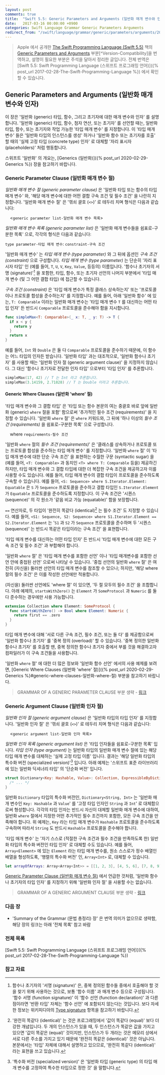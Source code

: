 ```yaml
---
layout: post
comments: true
title:  "Swift 5.5: Generic Parameters and Arguments (일반화 매개 변수와 인자)"
date:   2017-03-16 00:00:00 +0900
categories: Swift Language Grammar Generic Parameters Arguments
redirect_from: "/swift/language/grammar/generic/parameters/arguments/2017/03/15/Generic-Parameters-and-Arguments.html"
---
```


> Apple 에서 공개한 [The Swift Programming Language (Swift 5.5)](https://docs.swift.org/swift-book/) 책의 [Generic Parameters and Arguments](https://docs.swift.org/swift-book/ReferenceManual/GenericParametersAndArguments.html) 부분[^Version-Compatibility]을 번역하고, 설명이 필요한 부분은 주석을 달아서 정리한 글입니다. 전체 번역은 [Swift 5.5: Swift Programming Language (스위프트 프로그래밍 언어)]({% post_url 2017-02-28-The-Swift-Programming-Language %}) 에서 확인할 수 있습니다.

## Generic Parameters and Arguments (일반화 매개 변수와 인자)

이 장은 '일반화 (generic) 타입, 함수, 그리고 초기자에 대한 매개 변수와 인자' 를 설명합니다. '일반화 (generic) 타입, 함수, 첨자 연산, 또는 초기자' 를 선언할 때는, 일반화 타입, 함수, 또는 초기자와 작업 가능한 '타입 매개 변수' 를 지정합니다. 이 '타입 매개 변수' 들은 '일반화 타입의 인스턴스를 생성' 하거나 '일반화 함수 또는 초기자를 호출' 할 때의 '실제 고정 타입 (concrete type) 인자' 로 대체할 '자리 표시자 (placeholders)' 처럼 행동합니다.

스위프트 '일반화' 의 개요는, [Generics (일반화)]({% post_url 2020-02-29-Generics %}) 장을 참고하기 바랍니다.

### Generic Parameter Clause (일반화 매개 변수 절)

_일반화 매개 변수 절 (generic parameter clause)_ 은 '일반화 타입 또는 함수의 타입 매개 변수' 와, '해당 매개 변수에 대한 어떤 결합 구속 조건 및 필수 조건' 을 나란히 지정합니다. '일반화 매개 변수 절' 은 '꺾쇠 괄호 (`<>`)' 로 테두리 치며 형식은 다음과 같습니다:

&nbsp;&nbsp;&nbsp;&nbsp;<`generic parameter list-일반화 매개 변수 목록`>

_일반화 매개 변수 목록 (generic parameter list)_ 은 '일반화 매개 변수들을 쉼표로-구분한 목록' 으로, 각각의 형식은 다음과 같습니다:

`type parameter-타입 매개 변수`: `constraint-구속 조건`

'일반화 매개 변수' 는 _타입 매개 변수 (type parameter)_ 와 그 뒤에 옵션인 _구속 조건 (constraint)_ 으로 구성합니다. _타입 매개 변수 (type parameter)_ 는 단순히 '자리 표시자 타입' 인 (예를 들어, `T`, `U`, `V`, `Key`, `Value`, 등등의) 이름입니다. '함수나 초기자의 서명 (signature)'[^signature] 을 포함한, 타입, 함수, 또는 초기자 선언의 나머지 부분에서 '타입 매개 변수 (및 그 어떤 결합 타입) 에 접근할 수 있습니다.

_구속 조건 (constraint)_ 은 '타입 매개 변수가 특정 클래스 상속하는지' 또는 '프로토콜이나 프로토콜 합성을 준수하는지' 를 지정합니다. 예를 들어, 아래 '일반화 함수' 에 있는, `T: Comparable` 이라는 일반화 매개 변수는 '타입 매개 변수 `T` 를 대신하는 어떤 타입 인자' 든 반드시 `Comparable` 프로토콜을 준수해야 함을 지시합니다.

```swift
func simpleMax<T: Comparable>(_ x: T, _ y: T) -> T {
  if x < y {
    return y
  }
  return x
}
```

예를 들어, `Int` 와 `Double` 은 둘 다 `Comparable` 프로토콜을 준수하기 때문에, 이 함수는 어느 타입의 인자든 받습니다. '일반화 타입' 과는 대조적으로, '일반화 함수나 초기자' 를 사용할 때는 '일반화 인자 절 (generic argument clause)' 을 지정하지 않습니다. 그 대신 '함수나 초기자로 전달한 인자 타입' 으로부터 '타입 인자' 를 추론합니다.

```swift
simpleMax(17, 42) // T 는 Int 라고 추론합니다.
simpleMax(3.14159, 2.71828) // T 는 Double 이라고 추론합니다.
```

#### Generic Where Clauses (일반화 'where' 절)

'타입 매개 변수와 그 결합 타입' 은 '타입 또는 함수 본문의 여는 중괄호 바로 앞에 일반화 (generic) `where` 절을 포함' 함으로써 '추가적인 필수 조건 (requirements)' 을 지정할 수 있습니다. '일반화 `where` 절' 은 `where` 키워드와, 그 뒤에 '하나 이상의 _필수 조건 (requirements)_ 을 쉼표로-구분한 목록' 으로 구성합니다.

&nbsp;&nbsp;&nbsp;&nbsp;where `requirements-필수 조건`

'일반화 `where` 절의 _필수 조건 (requirements)_' 은 '클래스를 상속하거나 프로토콜 또는 프로토콜 합성을 준수하는 타입 매개 변수' 를 지정합니다. '일반화 `where` 절' 이 '타입 매개 변수에 대한 단순 구속 조건' 을 표현하는 수월한 구문 (syntactic sugar) 을 (예를 들어, `<T: Comparable>` 과 동치인 `<T> where T: Comparable` 등을) 제공하긴 하지만, 타입 매개 변수와 그 결합 타입에 대한 더 복잡한 구속 조건을 제공하고자 이를 사용할 수도 있습니다. 예를 들어, 타입 매개 변수의 결합 타입이 프로토콜을 준수하도록 구속할 수 있습니다. 예를 들어, `<S: Sequence> where S.Iterator.Element: Equatable` 은 `S` 가 `Sequence` 프로토콜을 준수하고 결합 타입인 `S.Iterator.Element` 가 `Equatable` 프로토콜을 준수하도록 지정합니다. 이 구속 조건은 '시퀀스 (sequence)' 의 각 원소가 '같음 비교 가능 (equatable)' 함을 보장합니다.

`==` 연산자로, 두 타입이 '완전히 똑같다 (identical)[^identical] 는 필수 조건' 도 지정할 수 있습니다. 예를 들어, `<S1: Sequence, S2: Sequence> where S1.Iterator.Element == S2.Iterator.Element` 는 '`S1` 과 `S2` 가 `Sequence` 프로토콜을 준수하며 두 '시퀀스 (sequence)' 는 반드시 똑같은 타입이라는 구속 조건' 을 표현합니다.

'타입 매개 변수를 대신하는 어떤 타입 인자' 든 반드시 '타입 매개 변수에 대한 모든 구속 조건 및 필수 조건' 과 부합해야 합니다.

'일반화 `where` 절' 은 '타입 매개 변수를 포함한 선언' 이나 '타입 매개변수를 포함한 선언 안에 중첩된 선언' 으로써 나타날 수 있습니다. '중첩 선언의 일반화 `where` 절' 은 여전히 (자신을) 둘러싼 선언의 타입 매개 변수를 참조할 수 있으나; 하지만, '해당 where 절의 필수 조건' 은 이를 작성한 선언에만 적용합니다.

(자신을) 둘러싼 선언에도 'where 절' 이 있으면, '두 절 모두의 필수 조건' 을 조합합니다. 아래 예제의, `startsWithZero()` 는 `Element` 가 `SomeProtocol` 과 `Numeric` 를 둘 다 준수하는 경우에만 사용 가능합니다.

```swift
extension Collection where Element: SomeProtocol {
  func startsWithZero() -> Bool where Element: Numeric {
    return first == .zero
  }
}
```

타입 매개 변수에 대해 '서로 다른 구속 조건, 필수 조건, 또는 둘 다' 를 제공함으로써 '일반화 함수나 초기자' 를 '중복 정의 (overload)' 할 수 있습니다. '중복 정의한 일반화 함수나 초기자' 를 호출할 땐, 중복 정의한 함수나 초기자 중에서 부를 것을 해결하고자 컴파일러가 이 구속 조건들을 사용합니다.

'일반화 `where` 절' 에 대한 더 많은 정보와 '일반화 함수 선언' 에서의 사용 예제를 보려면, [Generic Where Clauses (일반화 'where' 절)]({% post_url 2020-02-29-Generics %}#generic-where-clauses-일반화-where-절) 부분을 참고하기 바랍니다.

> GRAMMAR OF A GENERIC PARAMETER CLAUSE 부분 생략 - [링크](https://docs.swift.org/swift-book/ReferenceManual/GenericParametersAndArguments.html#ID407)

### Generic Argument Clause (일반화 인자 절)

_일반화 인자 절 (generic argument clause)_ 은 '일반화 타입의 타입 인자' 를 지정합니다. '일반화 인자 절' 은 '꺾쇠 괄호 (`<>`)' 로 테두리 치며 형식은 다음과 같습니다:

&nbsp;&nbsp;&nbsp;&nbsp;<`generic argument list-일반화 인자 목록`>

_일반화 인자 목록 (generic argument list)_ 은 '타입 인자들을 쉼표로-구분한 목록' 입니다. _타입 인자 (type argument)_ 는 일반화 타입의 일반화 매개 변수 절에 있는 해당 타입 매개 변수를 대체하는 '실제 고정 타입 이름' 입니다. 결과는 '해당 일반화 타입의 특수화 버전 (specialized version)'[^specialized-version] 입니다. 아래 예제는 '스위프트 표준 라이브러리에 있는 일반화 딕셔너리 타입' 의 '단순화 버전' 입니다.

```swift
struct Dictionary<Key: Hashable, Value>: Collection, ExpressibleByDictionaryLiteral {
  /* ... */
}
```

일반화 `Dictionary` 타입의 특수화 버전인, `Dictionary<String, Int>` 는 '일반화 매개 변수인 `Key: Hashable` 과 `Value`' 를 '고정 타입 인자인 `String` 과 `Int`' 로 대체함으로써 형성합니다. 각각의 타입 인자는 반드시 자신이 대체할 일반화 매개 변수에 대하여, 일반화 `where` 절에서 지정한 어떤 추가적인 필수 조건까지 포함한, 모든 구속 조건을 만족해야 합니다. 위 예제는, `Key` 라는 타입 매개 변수가 `Hashable` 프로토콜을 준수하도록 구속하며 따라서 `String` 도 반드시 `Hashable` 프로토콜을 준수해야 합니다.

'타입 매개 변수' 는 '자기 스스로 (적절한 구속 조건과 필수 조건을 만족하도록 한) 일반화 타입의 특수화 버전인 타입 인자' 로 대체할 수도 있습니다.  예를 들어, `Array<Element>` 에 있는 `Element` 라는 타입 매개 변수를, 원소 스스로가 정수 배열인 배열을 형성하도록, '행렬의 특수화 버전' 인, `Array<Int>` 로, 대체할 수 있습니다.

```swift
let arrayOfArrays: Array<Array<Int>> = [[1, 2, 3], [4, 5, 6], [7, 8, 9]]
```

[Generic Parameter Clause (일반화 매개 변수 절)](#generic-parameter-clause-일반화-매개-변수-절) 에서 언급한 것처럼, '일반화 함수나 초기자의 타입 인자' 를 지정하기 위해 '일반화 인자 절' 을 사용할 수는 없습니다.

> GRAMMAR OF A GENERIC ARGUMENT CLAUSE 부분 생략 - [링크](https://docs.swift.org/swift-book/ReferenceManual/GenericParametersAndArguments.html#ID409)

### 다음 장 

* 'Summary of the Grammar (문법 총정리) 장' 은 번역 의미가 없으므로 생략함, 해당 장의 링크는 아래 '전체 목록' 참고 바람

### 전체 목록 

[Swift 5.5: Swift Programming Language (스위프트 프로그래밍 언어)]({% post_url 2017-02-28-The-Swift-Programming-Language %})

### 참고 자료

[^GPandA]: 원문은 [Generic Parameters and Arguments](https://docs.swift.org/swift-book/ReferenceManual/GenericParametersAndArguments.html) 에서 확인할 수 있습니다.

[^signature]: 함수나 초기자의 '서명 (signature)' 은, 중복 정의된 함수들 중에서 호출해야 할 것을 찾기 위해 사용하는 것으로, 보통 '함수 이름' 과 매개 변수 등으로 구성됩니다. '함수 서명 (function signature)' 이 '함수 선언 (function declaration)' 과 다른 점이라면 '반환 타입' 자체는 '함수 선언' 에 포함되지 않는다는 것입니다. 보다 자세한 정보는 위키피디아의 [Type signature](https://en.wikipedia.org/wiki/Type_signature) 항목을 참고하기 바랍니다.

[^specialized-version]: '특수화 버전 (specialized version)' 은 '일반화 타입 (generic type) 의 타입 매개 변수를 고정하여 특수한 타입으로 정한 것' 을 말합니다.

[^identical]: '완전히 똑같다 (identical)' 는 것은 프로그래밍에서 '값이 똑같다 (equal)' 보다 더 강한 개념입니다. 두 개의 인스턴스가 있을 때, 두 인스턴스가 똑같은 값을 가지고 있으면 '값이 똑같은 (equal)' 것이지만, 인스턴스가 두 개라는 것은 메모리 상에서 서로 다른 주소를 가지고 있기 때문에 '완전히 똑같은 (identical)' 것은 아닙니다. 본문에서는 '타입' 자체에 대해서 설명하고 있으므로, '완전히 똑같다 (identical)' 라는 표현을 쓰고 있습니다.